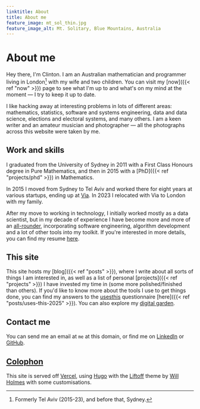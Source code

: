 ```yaml
---
linktitle: About
title: About me
feature_image: mt_sol_thin.jpg
feature_image_alt: Mt. Solitary, Blue Mountains, Australia
---
```


# About me

Hey there, I'm Clinton. I am an Australian mathematician and programmer living in London[^1] with my wife and two children. You can visit my [now]({{< ref "now" >}}) page to see what I'm up to and what's on my mind at the moment &mdash; I try to keep it up to date. 

I like hacking away at interesting problems in lots of different areas: mathematics, statistics, software and systems engineering, data and data science, elections and electoral systems, and many others. I am a keen writer and an amateur musician and photographer &mdash; all the photographs across this website were taken by me. 

## Work and skills

I graduated from the University of Sydney in 2011 with a First Class Honours degree in Pure Mathematics, and then in 2015 with a [PhD]({{< ref "projects/phd" >}}) in Mathematics.

In 2015 I moved from Sydney to Tel Aviv and worked there for eight years at various startups, ending up at [Via](http://ridewithvia.com). In 2023 I relocated with Via to London with my family. 

After my move to working in technology, I initially worked mostly as a data scientist, but in my decade of experience I have become more and more of an [all-rounder](https://en.wikipedia.org/wiki/All-rounder), incorporating software engineering, algorithm development and a lot of other tools into my toolkit. If you're interested in more details, you can find my resume [here](http://www.clintonboys.com/clinton_boys_cv.pdf). 

## This site

This site hosts my [blog]({{< ref "posts" >}}), where I write about all sorts of things I am interested in, as well as a list of personal [projects]({{< ref "projects" >}}) I have invested my time in (some more polished/finished than others). If you'd like to know more about the tools I use to get things done, you can find my answers to the [usesthis](http://usesthis.com) questionnaire [here]({{< ref "posts/uses-this-2025" >}}). You can also explore my [digital garden](http://mtsolitary.com). 

## Contact me

You can send me an email at `me` at this domain, or find me on [LinkedIn](https://www.linkedin.com/in/clintonboys/) or [GitHub](https://www.github.com/clintonboys). 

## [Colophon](https://en.wiktionary.org/wiki/colophon)

This site is served off [Vercel](https://www.vercel.com/), using [Hugo](https://gohugo.io/ ) with the [Liftoff](https://github.com/wjh18/hugo-liftoff?tab=readme-ov-file) theme by [Will Holmes](https://github.com/wjh18) with some customisations. 

[^1]: Formerly Tel Aviv (2015-23), and before that, Sydney. 